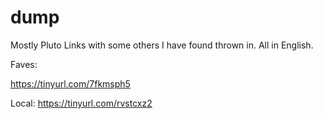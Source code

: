 # dump

Mostly Pluto Links with some others I have found thrown in.  All in English.

Faves:

https://tinyurl.com/7fkmsph5

Local:
https://tinyurl.com/rvstcxz2
